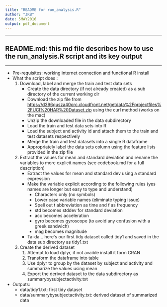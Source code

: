 ```yaml
---
title: "README for run_analysis.R"
author: "JRB"
date: 5MAY2016
output: pdf_document 
---
```

***
## README.md: this md file describes how to use the run_analysis.R script and its key output
***
* Pre-requisites: working internet connection and functional R install
* What the script does :
    1. Download, label and merge the train and test data sets
        + Create the data directory (if not already created) as a sub directory of the current working dir
        + Download the zip file from https://d396qusza40orc.cloudfront.net/getdata%2Fprojectfiles%2FUCI%20HAR%20Dataset.zip using the curl method (works on the mac)
        + Unzip the downloaded file in the data subdirectory
        + Load the train and test data sets into R
        + Load the subject and activity id and attach them to the train and test datasets respectively
        + Merge the train and test datasets into a single R dataframe
        + Appropriately label the data sets column using the feature lists provided in the zip file
    2. Extract the values for mean and standard deviation and rename the variables to more explicit names (see codebook.md for a full description)
        + Extract the values for mean and standard dev using a standard expression
        + Make the variable explicit according to the following rules (yes names are longer but easy to type and understand)
            + Characters only (no symbols)
            + Lower case variable names (eliminate typing issue)
            + Spell out t abbreviation as time and f as frequency
            + std becomes stddev for standard deviation
            + acc becomes acceleration
            + gyro becomes gyroscope (to avoid any confusion with a greek sandwich)
            + mag becomes magnitude
        + Ta-da... here's our first tidy dataset called tidy1 and saved in the data sub directory as tidy1.txt
    3. Create the derived dataset
        1. Attempt to load dplyr, if not avaible install it form CRAN
        2. Transform the dataframe into table
        3. Use dplyr to group by the dataset by subject and activity and summarize the values using mean
        4. Export the derived dataset to the data subdirectory as summarybysubjectactivity.txt
* Outputs: 
    + data/tidy1.txt: first tidy dataset
    + data/summarybysubjectactivity.txt: derived dataset of summarized data